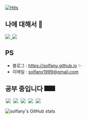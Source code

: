 
<!--방문자 수 -->
[![Hits](https://hits.seeyoufarm.com/api/count/incr/badge.svg?url=https%3A%2F%2Fgithub.com%2Fsolfany&count_bg=%23AF90B6&title_bg=%23555555&icon=aerlingus.svg&icon_color=%23E7E7E7&title=visitor&edge_flat=false)](https://hits.seeyoufarm.com)
## 나에 대해서 🌱


<a href="https://solfany.github.io/">
    <img src = "https://img.shields.io/badge/MY%20BLOG-yellow?&style=flat&logo=github&logoColor=black" style="height : auto; margin-right : 2px;"/>
</a>
<a href="solfany1999@gmail.com">
    <img src ="https://img.shields.io/badge/-email-yellowgreen" style="height : auto;"/>
</a>

  
  
  ## PS
- 블로그 : <https://solfany.github.io> ✨
- 이메일 : <solfany1999@gmail.com>

## 공부 중입니다 🎆🎆

<img src = "https://img.shields.io/badge/-JavaScript-black" style="height : auto; margin-left : 2px; margin-right : 2px;"/> <img src = "https://img.shields.io/badge/-React-black" style="height : auto; margin-left : 2px; margin-right : 2px;"/> <img src = "https://img.shields.io/badge/-Python-black" style="height : auto; margin-left : 2px; margin-right : 2px;"/> <img src = "https://img.shields.io/badge/-Java-black" style="height : auto; margin-left : 2px; margin-right : 2px;"/> <img src="https://img.shields.io/badge/-Spring-black" style="height : auto; margin-left : 2px; margin-right : 2px;"/>

![solfany's GitHub stats](https://github-readme-stats.vercel.app/api?username=solfany&show_icons=true&theme=radical)

<!-- ![image](https://media.giphy.com/media/fb4haewhv8ttpwpfMw/giphy.gif) -->
    

